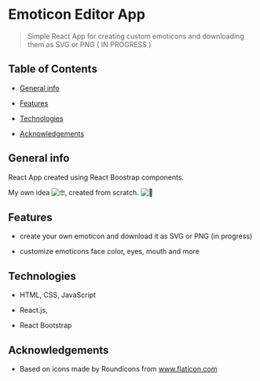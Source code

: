 # Emoticon Editor App

> Simple React App for creating custom emoticons and downloading them as SVG or PNG  ( IN PROGRESS )

## Table of Contents

- [General info](#general-info)

- [Features](#features)

- [Technologies](#technologies)

- [Acknowledgements](#acknowledgements)

## General info

React App created using React Boostrap components. 

My own idea ![🤓](https://mail.google.com/mail/e/1f913), created from scratch. ![🔨](https://mail.google.com/mail/e/1f528)


## Features

- create your own emoticon and download it as SVG or PNG (in progress)

- customize emoticons face color, eyes, mouth and more


## Technologies

- HTML, CSS, JavaScript

- React.js,

- React Bootstrap

## Acknowledgements

- Based on icons made by Roundicons from www.flaticon.com 

